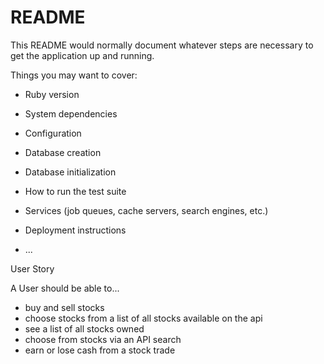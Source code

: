 # README

This README would normally document whatever steps are necessary to get the
application up and running.

Things you may want to cover:

* Ruby version

* System dependencies

* Configuration

* Database creation

* Database initialization

* How to run the test suite

* Services (job queues, cache servers, search engines, etc.)

* Deployment instructions

* ...


User Story

  A User should be able to...

  - buy and sell stocks
  - choose stocks from a list of all stocks available on the api
  - see a list of all stocks owned
  - choose from stocks via an API search
  - earn or lose cash from a stock trade
